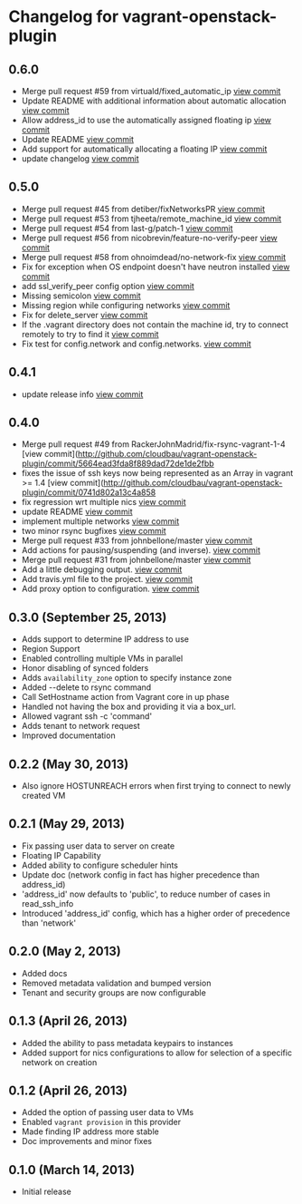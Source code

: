 # Changelog for vagrant-openstack-plugin

## 0.6.0

- Merge pull request #59 from virtuald/fixed_automatic_ip [view commit](http://github.com///commit/7e7867ee7340515a8d0171fe5ea88aa340646e0f)
- Update README with additional information about automatic allocation [view commit](http://github.com///commit/ea4ee9f409f61a2583588d3782701fe66239bd24)
- Allow address_id to use the automatically assigned floating ip [view commit](http://github.com///commit/cb0e29c20e7105dae2a6534ccaebbe656c0d8419)
- Update README [view commit](http://github.com///commit/b26f70653fb7cfbfe9604031d82aa42d4a324421)
- Add support for automatically allocating a floating IP [view commit](http://github.com///commit/aee3129fc6020d3e3a6cc8db28b9b1c812225fbc)
- update changelog [view commit](http://github.com///commit/936a2eef3d802d65a9f0753b5652ef4a8dbdb345)

## 0.5.0


- Merge pull request #45 from detiber/fixNetworksPR [view commit](http://github.com///commit/56b28eff5a1079c6805ec944b1a0c1dde458b10e)
- Merge pull request #53 from tjheeta/remote_machine_id [view commit](http://github.com///commit/5873d1b5282fe2d24a0e725ec6289d1ba5e20e9b)
- Merge pull request #54 from last-g/patch-1 [view commit](http://github.com///commit/7941573ef8f547a915e31c51ab4d1b85b878eebe)
- Merge pull request #56 from nicobrevin/feature-no-verify-peer [view commit](http://github.com///commit/844835811808d256f67ad43e0124ace3f552a18c)
- Merge pull request #58 from ohnoimdead/no-network-fix [view commit](http://github.com///commit/4b44a7c80d4a381531266844a5c99de0eea850b5)
- Fix for exception when OS endpoint doesn't have neutron installed [view commit](http://github.com///commit/7558bbed3b5ecae8bb3e3ca9c64ffc9512a4c170)
- add ssl_verify_peer config option [view commit](http://github.com///commit/cb94f002d790afb5fbec225d17385c8f5b0ebb35)
- Missing semicolon [view commit](http://github.com///commit/8f609ee474b548b096e42b08c27fc5f874037204)
- Missing region while configuring networks [view commit](http://github.com///commit/ea10bff5cdabea0b9c543a5231500fb7f9fd50ac)
- Fix for delete_server [view commit](http://github.com///commit/d4f812eb99d135f7b7c5d210778e92cd8e5a4561)
- If the .vagrant directory does not contain the machine id, try to connect remotely to try to find it [view commit](http://github.com///commit/71447bf49afe1fed29fa7ce561305dcc756a2e16)
- Fix test for config.network and config.networks. [view commit](http://github.com///commit/5c9161aaf3ac715bc52819ee99c2d02d8434ea7b)

## 0.4.1

- update release info [view commit](http://github.com///commit/9866c83713ec0f1db8aed02a9aa9cbaafe8e85a4)

## 0.4.0

- Merge pull request #49 from RackerJohnMadrid/fix-rsync-vagrant-1-4 [view commit](http://github.com/cloudbau/vagrant-openstack-plugin/commit/5664ead3fda8f889dad72de1de2fbb
- fixes the issue of ssh keys now being represented as an Array in vagrant >= 1.4 [view commit](http://github.com/cloudbau/vagrant-openstack-plugin/commit/0741d802a13c4a858
- fix regression wrt multiple nics [view commit](http://github.com/cloudbau/vagrant-openstack-plugin/commit/9c5441db359b34f2bbf66d30853c97b0896a494b)
- update README [view commit](http://github.com/cloudbau/vagrant-openstack-plugin/commit/725e66ab7970e5698aa7347dae93f791e926097a)
- implement multiple networks [view commit](http://github.com/cloudbau/vagrant-openstack-plugin/commit/0bbbda10bc3b6a09e3165936a2cd17d56b9d3159)
- two minor rsync bugfixes [view commit](http://github.com/cloudbau/vagrant-openstack-plugin/commit/5bf54e8ab99baa850631803137d991a4756f34ab)
- Merge pull request #33 from johnbellone/master [view commit](http://github.com/cloudbau/vagrant-openstack-plugin/commit/f863781405a1070fe991f55f93d2b37763f6c1da)
- Add actions for pausing/suspending (and inverse). [view commit](http://github.com/cloudbau/vagrant-openstack-plugin/commit/a5ec0edd25af250599e0e248a25d8a34af0e1c40)
- Merge pull request #31 from johnbellone/master [view commit](http://github.com/cloudbau/vagrant-openstack-plugin/commit/83031f79e5834693e2c45656c0ae17b6f13afe83)
- Add a little debugging output. [view commit](http://github.com/cloudbau/vagrant-openstack-plugin/commit/c00310ed8855d3b2b0472ab9304debefbb0918e3)
- Add travis.yml file to the project. [view commit](http://github.com/cloudbau/vagrant-openstack-plugin/commit/bc53baaa43c2bf652294d374e071c96bf00bcf12)
- Add proxy option to configuration. [view commit](http://github.com/cloudbau/vagrant-openstack-plugin/commit/3d33bdc9a3bf28af7403bd1a0245a9869799eadc)


## 0.3.0 (September 25, 2013)

- Adds support to determine IP address to use
- Region Support
- Enabled controlling multiple VMs in parallel
- Honor disabling of synced folders
- Adds `availability_zone` option to specify instance zone
- Added --delete to rsync command
- Call SetHostname action from Vagrant core in up phase
- Handled not having the box and providing it via a box_url.
- Allowed vagrant ssh -c 'command'
- Adds tenant to network request
- Improved documentation

## 0.2.2  (May 30, 2013)

- Also ignore HOSTUNREACH errors when first trying to connect to newly created VM

## 0.2.1 (May 29, 2013)

- Fix passing user data to server on create
- Floating IP Capability
- Added ability to configure scheduler hints
- Update doc (network config in fact has higher precedence than address_id)
- 'address_id' now defaults to 'public', to reduce number of cases in read_ssh_info
- Introduced 'address_id' config, which has a higher order of precedence than 'network'

## 0.2.0 (May 2, 2013)

- Added docs
- Removed metadata validation and bumped version
- Tenant and security groups are now configurable

## 0.1.3 (April 26, 2013)

- Added the ability to pass metadata keypairs to instances
- Added support for nics configurations to allow for selection of a specific network on creation

## 0.1.2 (April 26, 2013)

- Added the option of passing user data to VMs
- Enabled `vagrant provision` in this provider
- Made finding IP address more stable
- Doc improvements and minor fixes

## 0.1.0 (March 14, 2013)

- Initial release

